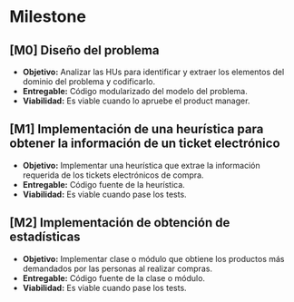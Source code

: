 # Milestone

## [M0] Diseño del problema

- **Objetivo:** Analizar las HUs para identificar y extraer los elementos del dominio del problema y codificarlo.
- **Entregable:** Código modularizado del modelo del problema.
- **Viabilidad:** Es viable cuando lo apruebe el product manager.


## [M1] Implementación de una heurística para obtener la información de un ticket electrónico

- **Objetivo:** Implementar una heurística que extrae la información requerida de los tickets electrónicos de compra.
- **Entregable:** Código fuente de la heurística.
- **Viabilidad:** Es viable cuando pase los tests.


## [M2] Implementación de obtención de estadísticas

- **Objetivo:** Implementar clase o módulo que obtiene los productos más demandados por las personas al realizar compras.
- **Entregable:** Código fuente de la clase o módulo.
- **Viabilidad:** Es viable cuando pase los tests.